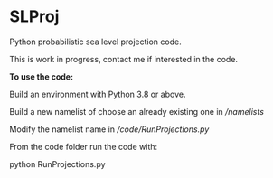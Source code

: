 # SLProj
Python probabilistic sea level projection code.

This is work in progress, contact me if interested in the code.

__To use the code:__

Build an environment with Python 3.8 or above. 

Build a new namelist of choose an already existing one in _/namelists_

Modify the namelist name in _/code/RunProjections.py_

From the code folder run the code with:

python RunProjections.py
